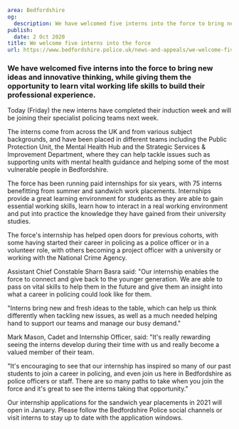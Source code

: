 ```yaml
area: Bedfordshire
og:
  description: We have welcomed five interns into the force to bring new ideas and innovative thinking, while giving them the opportunity to learn vital working life skills to build their professional experience.
publish:
  date: 2 Oct 2020
title: We welcome five interns into the force
url: https://www.bedfordshire.police.uk/news-and-appeals/we-welcome-five-interns-into-the-force
```

### We have welcomed five interns into the force to bring new ideas and innovative thinking, while giving them the opportunity to learn vital working life skills to build their professional experience.

Today (Friday) the new interns have completed their induction week and will be joining their specialist policing teams next week.

The interns come from across the UK and from various subject backgrounds, and have been placed in different teams including the Public Protection Unit, the Mental Health Hub and the Strategic Services & Improvement Department, where they can help tackle issues such as supporting units with mental health guidance and helping some of the most vulnerable people in Bedfordshire.

The force has been running paid internships for six years, with 75 interns benefitting from summer and sandwich work placements. Internships provide a great learning environment for students as they are able to gain essential working skills, learn how to interact in a real working environment and put into practice the knowledge they have gained from their university studies.

The force's internship has helped open doors for previous cohorts, with some having started their career in policing as a police officer or in a volunteer role, with others becoming a project officer with a university or working with the National Crime Agency.

Assistant Chief Constable Sharn Basra said: "Our internship enables the force to connect and give back to the younger generation. We are able to pass on vital skills to help them in the future and give them an insight into what a career in policing could look like for them.

"Interns bring new and fresh ideas to the table, which can help us think differently when tackling new issues, as well as a much needed helping hand to support our teams and manage our busy demand."

Mark Mason, Cadet and Internship Officer, said: "It's really rewarding seeing the interns develop during their time with us and really become a valued member of their team.

"It's encouraging to see that our internship has inspired so many of our past students to join a career in policing, and even join us here in Bedfordshire as police officers or staff. There are so many paths to take when you join the force and it's great to see the interns taking that opportunity."

Our internship applications for the sandwich year placements in 2021 will open in January. Please follow the Bedfordshire Police social channels or visit interns to stay up to date with the application windows.
